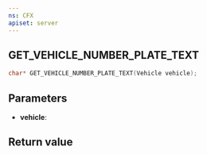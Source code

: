 ```yaml
---
ns: CFX
apiset: server
---
```

## GET_VEHICLE_NUMBER_PLATE_TEXT

```c
char* GET_VEHICLE_NUMBER_PLATE_TEXT(Vehicle vehicle);
```


## Parameters
* **vehicle**: 

## Return value
